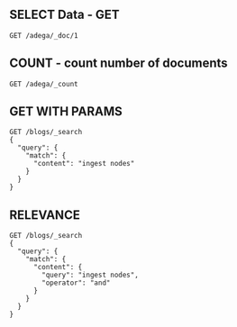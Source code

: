 ## SELECT Data - GET

```
GET /adega/_doc/1

```

## COUNT - count number of documents

```
GET /adega/_count

```

## GET WITH PARAMS

```
GET /blogs/_search
{
  "query": {
    "match": {
      "content": "ingest nodes"
    }
  }
}
```

## RELEVANCE

```
GET /blogs/_search
{
  "query": {
    "match": {
      "content": {
        "query": "ingest nodes",
        "operator": "and"
      }
    }
  }
}
```








